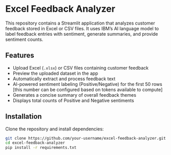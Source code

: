 # Excel Feedback Analyzer

This repository contains a Streamlit application that analyzes customer feedback stored in Excel or CSV files. It uses IBM’s AI language model to label feedback entries with sentiment, generate summaries, and provide sentiment counts.

## Features

- Upload Excel (`.xlsx`) or CSV files containing customer feedback  
- Preview the uploaded dataset in the app  
- Automatically extract and process feedback text  
- AI-powered sentiment labeling (Positive/Negative) for the first 50 rows [this number can be configured based on tokens available to compute]
- Generates a concise summary of overall feedback themes  
- Displays total counts of Positive and Negative sentiments  

## Installation

Clone the repository and install dependencies:

```bash
git clone https://github.com/your-username/excel-feedback-analyzer.git
cd excel-feedback-analyzer
pip install -r requirements.txt
